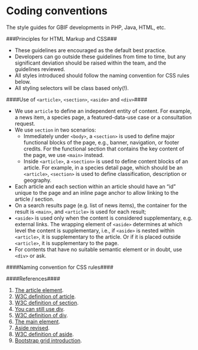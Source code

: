 Coding conventions
==================

The style guides for GBIF developments in PHP, Java, HTML, etc.

###Principles for HTML Markup and CSS###

- These guidelines are encouraged as the default best practice.
- Developers can go outside these guidelines from time to time, but any significant deviation should be raised within the team, and the guidelines reviewed.
- All styles introduced should follow the naming convention for CSS rules below.
- All styling selectors will be class based only(!).

####Use of `<article>`, `<section>`, `<aside>` and `<div>`####

- We use `article` to define an independent entity of content. For example, a news item, a species page, a featured-data-use case or a consultation request.
- We use `section` in two scenarios:
    - Immediately under `<body>`, a `<section>` is used to define major functional blocks of the page, e.g., banner, navigation, or footer credits. For the functional section that contains the key content of the page, we use `<main>` instead.
    - Inside `<article>`, a `<section>` is used to define content blocks of an article. For example, in a species detail page, which should be an `<article>`, `<section>` is used to define classification, description or geography.
- Each article and each section within an article should have an “id” unique to the page and an inline page anchor to allow linking to the article / section.
- On a search results page (e.g. list of news items), the container for the result is `<main>`,  and `<article>` is used for each result;
- `<aside>` is used only when the content is considered supplementary, e.g. external links. The wrapping element of `<aside>` determines at which level the content is supplementary, i.e., if `<aside>` is nested within `<article>`, it is supplementary to the article. Or if it is placed outside `<article>`, it is supplementary to the page.
- For contents that have no suitable semantic element or in doubt, use `<div>` or ask.

####Naming convention for CSS rules####

####References####
1. [The article element](http://html5doctor.com/the-article-element/).
1. [W3C definition of article](http://www.w3.org/TR/html5/sections.html#the-article-element).
1. [W3C definition of section](http://www.w3.org/TR/html5/sections.html#the-section-element).
1. [You can still use div](http://html5doctor.com/you-can-still-use-div/).
1. [W3C definition of div](http://www.w3.org/TR/html5/grouping-content.html#the-div-element).
1. [The main element](http://html5doctor.com/the-main-element/).
1. [Aside revised](http://html5doctor.com/aside-revisited/).
1. [W3C definition of aside](http://www.w3.org/TR/html5/sections.html#the-aside-element).
1. [Bootstrap grid introduction](http://getbootstrap.com/css/#grid-intro).



